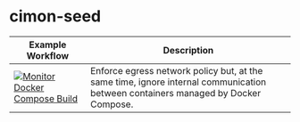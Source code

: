 # cimon-seed

| Example Workflow | Description |
|------------------|-------------|
| [![Monitor Docker Compose Build](https://github.com/UNIT-7124/cimon-seed/actions/workflows/docker-compose.yml/badge.svg)](https://github.com/UNIT-7124/cimon-seed/actions/workflows/docker-compose.yml) | Enforce egress network policy but, at the same time, ignore internal communication between containers managed by Docker Compose. |
